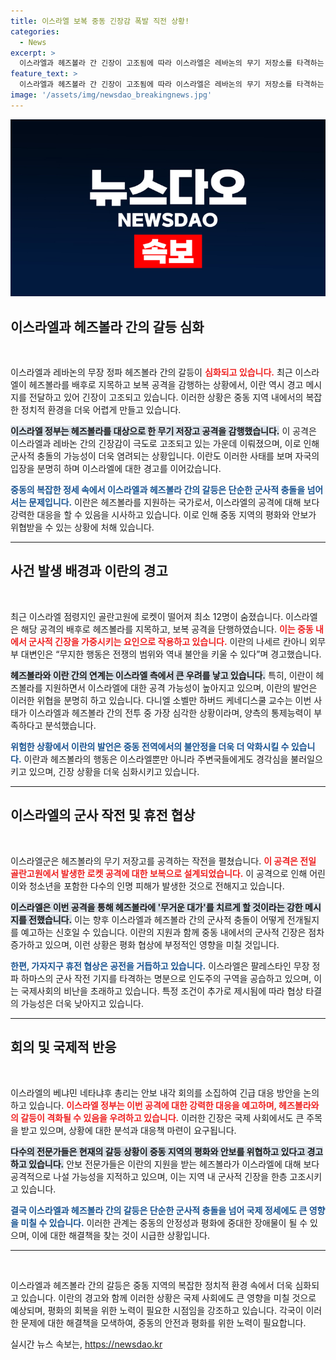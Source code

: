 ```yaml
---
title: 이스라엘 보복 중동 긴장감 폭발 직전 상황!
categories:
  - News
excerpt: >
  이스라엘과 헤즈볼라 간 긴장이 고조됨에 따라 이스라엘은 레바논의 무기 저장소를 타격하는 등 보복에 나섰다. 이란은 이를 두고 어리석은 모험이라고 경고하며 충돌 우려를 증대시키고 있다.
feature_text: >
  이스라엘과 헤즈볼라 간 긴장이 고조됨에 따라 이스라엘은 레바논의 무기 저장소를 타격하는 등 보복에 나섰다. 이란은 이를 두고 어리석은 모험이라고 경고하며 충돌 우려를 증대시키고 있다.
image: '/assets/img/newsdao_breakingnews.jpg'
---
```


<p><img src="/assets/img/newsdao_breakingnews.jpg" alt="ontimetimes 속보" /></p>

<h2 data-ke-size="size26">이스라엘과 헤즈볼라 간의 갈등 심화</h2>

<p data-ke-size="size16">&nbsp;</p>

<p>이스라엘과 레바논의 무장 정파 헤즈볼라 간의 갈등이 <b><span style="color: #ee2323;">심화되고 있습니다.</span></b> 최근 이스라엘이 헤즈볼라를 배후로 지목하고 보복 공격을 감행하는 상황에서, 이란 역시 경고 메시지를 전달하고 있어 긴장이 고조되고 있습니다. 이러한 상황은 중동 지역 내에서의 복잡한 정치적 환경을 더욱 어렵게 만들고 있습니다. </p>

<p><b><span style="background-color: #21538527;">이스라엘 정부는 헤즈볼라를 대상으로 한 무기 저장고 공격을 감행했습니다.</span></b> 이 공격은 이스라엘과 레바논 간의 긴장감이 극도로 고조되고 있는 가운데 이뤄졌으며, 이로 인해 군사적 충돌의 가능성이 더욱 염려되는 상황입니다. 이란도 이러한 사태를 보며 자국의 입장을 분명히 하며 이스라엘에 대한 경고를 이어갔습니다.</p>

<p><b><span style="color: #1a5490;">중동의 복잡한 정세 속에서 이스라엘과 헤즈볼라 간의 갈등은 단순한 군사적 충돌을 넘어서는 문제입니다.</span></b> 이란은 헤즈볼라를 지원하는 국가로서, 이스라엘의 공격에 대해 보다 강력한 대응을 할 수 있음을 시사하고 있습니다. 이로 인해 중동 지역의 평화와 안보가 위협받을 수 있는 상황에 처해 있습니다.</p>

<hr>

<h2 data-ke-size="size26">사건 발생 배경과 이란의 경고</h2>

<p data-ke-size="size16">&nbsp;</p>

<p>최근 이스라엘 점령지인 골란고원에 로켓이 떨어져 최소 12명이 숨졌습니다. 이스라엘은 해당 공격의 배후로 헤즈볼라를 지목하고, 보복 공격을 단행하였습니다. <b><span style="color: #ee2323;">이는 중동 내에서 군사적 긴장을 가중시키는 요인으로 작용하고 있습니다.</span></b> 이란의 나세르 칸아니 외무부 대변인은 “무지한 행동은 전쟁의 범위와 역내 불안을 키울 수 있다”며 경고했습니다.</p>

<p><b><span style="background-color: #21538527;">헤즈볼라와 이란 간의 연계는 이스라엘 측에서 큰 우려를 낳고 있습니다.</span></b> 특히, 이란이 헤즈볼라를 지원하면서 이스라엘에 대한 공격 가능성이 높아지고 있으며, 이란의 발언은 이러한 위협을 분명히 하고 있습니다. 다니엘 소벨만 하버드 케네디스쿨 교수는 이번 사태가 이스라엘과 헤즈볼라 간의 전투 중 가장 심각한 상황이라며, 양측의 통제능력이 부족하다고 분석했습니다.</p>

<p><b><span style="color: #1a5490;">위험한 상황에서 이란의 발언은 중동 전역에서의 불안정을 더욱 더 악화시킬 수 있습니다.</span></b> 이란과 헤즈볼라의 행동은 이스라엘뿐만 아니라 주변국들에게도 경각심을 불러일으키고 있으며, 긴장 상황을 더욱 심화시키고 있습니다.</p>

<hr>

<h2 data-ke-size="size26">이스라엘의 군사 작전 및 휴전 협상</h2>

<p data-ke-size="size16">&nbsp;</p>

<p>이스라엘군은 헤즈볼라의 무기 저장고를 공격하는 작전을 펼쳤습니다. <b><span style="color: #ee2323;">이 공격은 전일 골란고원에서 발생한 로켓 공격에 대한 보복으로 설계되었습니다.</span></b> 이 공격으로 인해 어린이와 청소년을 포함한 다수의 인명 피해가 발생한 것으로 전해지고 있습니다.</p>

<p><b><span style="background-color: #21538527;">이스라엘은 이번 공격을 통해 헤즈볼라에 '무거운 대가'를 치르게 할 것이라는 강한 메시지를 전했습니다.</span></b> 이는 향후 이스라엘과 헤즈볼라 간의 군사적 충돌이 어떻게 전개될지를 예고하는 신호일 수 있습니다. 이란의 지원과 함께 중동 내에서의 군사적 긴장은 점차 증가하고 있으며, 이런 상황은 평화 협상에 부정적인 영향을 미칠 것입니다.</p>

<p><b><span style="color: #1a5490;">한편, 가자지구 휴전 협상은 공전을 거듭하고 있습니다.</span></b> 이스라엘은 팔레스타인 무장 정파 하마스의 군사 작전 기지를 타격하는 명분으로 인도주의 구역을 공습하고 있으며, 이는 국제사회의 비난을 초래하고 있습니다. 특정 조건이 추가로 제시됨에 따라 협상 타결의 가능성은 더욱 낮아지고 있습니다.</p>

<hr>

<h2 data-ke-size="size26">회의 및 국제적 반응</h2>

<p data-ke-size="size16">&nbsp;</p>

<p>이스라엘의 베냐민 네타냐후 총리는 안보 내각 회의를 소집하여 긴급 대응 방안을 논의하고 있습니다. <b><span style="color: #ee2323;">이스라엘 정부는 이번 공격에 대한 강력한 대응을 예고하며, 헤즈볼라와의 갈등이 격화될 수 있음을 우려하고 있습니다.</span></b> 이러한 긴장은 국제 사회에서도 큰 주목을 받고 있으며, 상황에 대한 분석과 대응책 마련이 요구됩니다.</p>

<p><b><span style="background-color: #21538527;">다수의 전문가들은 현재의 갈등 상황이 중동 지역의 평화와 안보를 위협하고 있다고 경고하고 있습니다.</span></b> 안보 전문가들은 이란의 지원을 받는 헤즈볼라가 이스라엘에 대해 보다 공격적으로 나설 가능성을 지적하고 있으며, 이는 지역 내 군사적 긴장을 한층 고조시키고 있습니다.</p>

<p><b><span style="color: #1a5490;">결국 이스라엘과 헤즈볼라 간의 갈등은 단순한 군사적 충돌을 넘어 국제 정세에도 큰 영향을 미칠 수 있습니다.</span></b> 이러한 관계는 중동의 안정성과 평화에 중대한 장애물이 될 수 있으며, 이에 대한 해결책을 찾는 것이 시급한 상황입니다.</p>

<hr>

<p data-ke-size="size16">&nbsp;</p>

<p>이스라엘과 헤즈볼라 간의 갈등은 중동 지역의 복잡한 정치적 환경 속에서 더욱 심화되고 있습니다. 이란의 경고와 함께 이러한 상황은 국제 사회에도 큰 영향을 미칠 것으로 예상되며, 평화의 회복을 위한 노력이 필요한 시점임을 강조하고 있습니다. 각국이 이러한 문제에 대한 해결책을 모색하여, 중동의 안전과 평화를 위한 노력이 필요합니다.</p>
실시간 뉴스 속보는, <a href="https://newsdao.kr" rel="dofollow">https://newsdao.kr</a>


